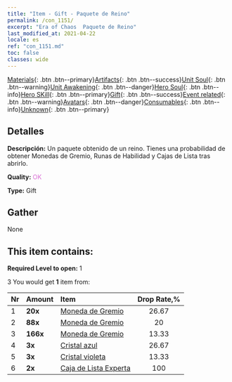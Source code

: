 ```yaml
---
title: "Item - Gift - Paquete de Reino"
permalink: /con_1151/
excerpt: "Era of Chaos  Paquete de Reino"
last_modified_at: 2021-04-22
locale: es
ref: "con_1151.md"
toc: false
classes: wide
---
```

 [Materials](/ItemsES/){: .btn .btn--primary}[Artifacts](/ItemsES/Artifacts/){: .btn .btn--success}[Unit Soul](/ItemsES/UnitSoul/){: .btn .btn--warning}[Unit Awakening](/ItemsES/UnitAwakening/){: .btn .btn--danger}[Hero Soul](/ItemsES/HeroSoul/){: .btn .btn--info}[Hero SKill](/ItemsES/HeroSkill/){: .btn .btn--primary}[Gift](/ItemsES/Gift/){: .btn .btn--success}[Event related](/ItemsES/Events/){: .btn .btn--warning}[Avatars](/ItemsES/Avatars/){: .btn .btn--danger}[Consumables](/ItemsES/Consumables/){: .btn .btn--info}[Unknown](/ItemsES/Unknown/){: .btn .btn--primary}

## Detalles
 **Descripción:** Un paquete obtenido de un reino. Tienes una probabilidad de obtener Monedas de Gremio, Runas de Habilidad y Cajas de Lista tras abrirlo.

 **Quality:** <span style="color: #DA70D6">OK</span>

 **Type:** Gift

## Gather

  None

## This item contains:

 **Required Level to open:** 1

 3 You would get **1** item  from:

  | Nr | Amount |     Item    | Drop Rate,% |
  |:---|:-------|:------------|:---------:|
  | 1 |  **20x** | [Moneda de Gremio](/es/Items/con_896/) | 26.67 | 
  | 2 |  **88x** | [Moneda de Gremio](/es/Items/con_896/) | 20 | 
  | 3 |  **166x** | [Moneda de Gremio](/es/Items/con_896/) | 13.33 | 
  | 4 |  **3x** | [Cristal azul](/es/Items/con_716/) | 26.67 | 
  | 5 |  **3x** | [Cristal violeta](/es/Items/con_720/) | 13.33 | 
  | 6 |  **2x** | [Caja de Lista Experta](/es/Items/con_776/) | 100 | 
